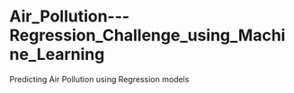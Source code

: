 # Air_Pollution---Regression_Challenge_using_Machine_Learning
Predicting Air Pollution using Regression models
